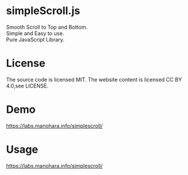 # simpleScroll.js
Smooth Scroll to Top and Bottom.<br/>
Simple and Easy to use.<br/>
Pure JavaScript Library.
# License
The source code is licensed MIT. The website content is licensed CC BY 4.0,see LICENSE.
# Demo
https://labs.manohara.info/simplescroll/
# Usage
https://labs.manohara.info/simplescroll/
